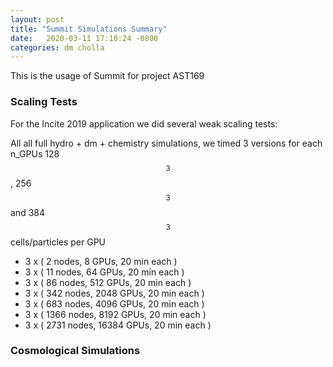 ```yaml
---
layout: post
title: "Summit Simulations Summary"
date:   2020-03-11 17:10:24 -0800
categories: dm cholla
---
```


This is the usage of Summit for project AST169


### Scaling Tests

For the Incite 2019 application we did several weak scaling tests:

All all full hydro + dm + chemistry simulations, we timed 3 versions for each n_GPUs 128$$^3$$, 256$$^3$$ and 384$$^3$$ cells/particles per GPU  


* 3 x ( 2 nodes,  8 GPUs,  20 min each )
* 3 x ( 11 nodes,  64 GPUs,  20 min each )
* 3 x ( 86 nodes,  512 GPUs,  20 min each )  
* 3 x ( 342 nodes,  2048 GPUs,  20 min each )
* 3 x ( 683 nodes,  4096 GPUs,  20 min each )  
* 3 x ( 1366 nodes,  8192 GPUs,  20 min each ) 
* 3 x ( 2731 nodes,  16384 GPUs,  20 min each )  


### Cosmological Simulations

